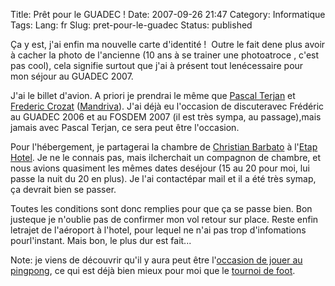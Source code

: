Title: Prêt pour le GUADEC !
Date: 2007-09-26 21:47
Category: Informatique
Tags:
Lang: fr
Slug: pret-pour-le-guadec
Status: published

Ça y est, j'ai enfin ma nouvelle carte d'identité !  Outre le fait dene plus avoir à cacher la photo de l'ancienne (10 ans à se trainer une photoatroce , c'est pas cool), cela signifie surtout que j'ai à présent tout lenécessaire pour  mon séjour au GUADEC 2007.

J'ai le billet d'avion. A priori je prendrai le même que [Pascal Terjan](http://fasmz.org/%7Epterjan/) et [Frederic Crozat](http://twinpeaks.dyndns.org/blog/) ([Mandriva](http://www.mandriva.com/)). J'ai déjà eu l'occasion de discuteravec Frédéric au GUADEC 2006 et au FOSDEM 2007 (il est très sympa, au passage),mais jamais avec Pascal Terjan, ce sera peut être l'occasion.

Pour l'hébergement, je partagerai la chambre de [Christian Barbato](http://christianb.altervista.org/) à l'[Etap Hotel](http://www.etaphotels.com/). Je ne le connais pas, mais ilcherchait un compagnon de chambre, et nous avions quasiment les mêmes dates deséjour (15 au 20 pour moi, lui passe la nuit du 20 en plus). Je l'ai contactépar mail et il a été très symap, ça devrait bien se passer.

Toutes les conditions sont donc remplies pour que ça se passe bien. Bon justeque je n'oublie pas de confirmer mon vol retour sur place. Reste enfin letrajet de l'aéroport à l'hotel, pour lequel ne n'ai pas trop d'infomations pourl'instant. Mais bon, le plus dur est fait...

Note: je viens de découvrir qu'il y aura peut être l'[occasion de jouer au pingpong](http://live.gnome.org/GUADEC/2007/PingPong), ce qui est déjà bien mieux pour moi que le [tournoi de foot](http://live.gnome.org/GUADEC/2007/FootballMatch).
